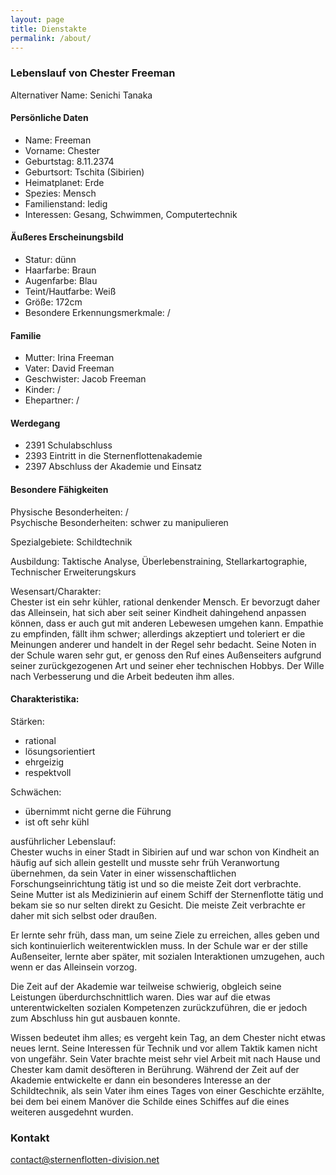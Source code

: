 ```yaml
---
layout: page
title: Dienstakte
permalink: /about/
---
```


### Lebenslauf von Chester Freeman

Alternativer Name: Senichi Tanaka

#### Persönliche Daten
- Name: Freeman
- Vorname: Chester
- Geburtstag: 8.11.2374
- Geburtsort: Tschita (Sibirien)
- Heimatplanet: Erde
- Spezies: Mensch
- Familienstand: ledig
- Interessen: Gesang, Schwimmen, Computertechnik

#### Äußeres Erscheinungsbild
- Statur: dünn
- Haarfarbe: Braun
- Augenfarbe: Blau
- Teint/Hautfarbe: Weiß
- Größe: 172cm
- Besondere Erkennungsmerkmale: /

#### Familie
- Mutter: Irina Freeman
- Vater: David Freeman
- Geschwister: Jacob Freeman
- Kinder: /
- Ehepartner: /

#### Werdegang
- 2391 Schulabschluss
- 2393 Eintritt in die Sternenflottenakademie
- 2397 Abschluss der Akademie und Einsatz

#### Besondere Fähigkeiten
Physische Besonderheiten: /  
Psychische Besonderheiten: schwer zu manipulieren

Spezialgebiete: Schildtechnik  

Ausbildung: Taktische Analyse, Überlebenstraining, Stellarkartographie, Technischer Erweiterungskurs  

Wesensart/Charakter:  
Chester ist ein sehr kühler, rational denkender Mensch. Er bevorzugt daher das Alleinsein, hat sich aber seit seiner Kindheit dahingehend anpassen können, dass er auch gut mit anderen Lebewesen umgehen kann. Empathie zu empfinden, fällt ihm schwer; allerdings akzeptiert und toleriert er die Meinungen anderer und handelt in der Regel sehr bedacht. Seine Noten in der Schule waren sehr gut, er genoss den Ruf eines Außenseiters aufgrund seiner zurückgezogenen Art und seiner eher technischen Hobbys. Der Wille nach Verbesserung und die Arbeit bedeuten ihm alles.

#### Charakteristika:
Stärken:
- rational
- lösungsorientiert
- ehrgeizig
- respektvoll

Schwächen:
- übernimmt nicht gerne die Führung
- ist oft sehr kühl

ausführlicher Lebenslauf:  
Chester wuchs in einer Stadt in Sibirien auf und war schon von Kindheit an häufig auf sich allein gestellt und musste sehr früh Veranwortung übernehmen, da sein Vater in einer wissenschaftlichen Forschungseinrichtung tätig ist und so die meiste Zeit dort verbrachte. Seine Mutter ist als Medizinierin auf einem Schiff der Sternenflotte tätig und bekam sie so nur selten direkt zu Gesicht. Die meiste Zeit verbrachte er daher mit sich selbst oder draußen.

Er lernte sehr früh, dass man, um seine Ziele zu erreichen, alles geben und sich kontinuierlich weiterentwicklen muss. In der Schule war er der stille Außenseiter, lernte aber später, mit sozialen Interaktionen umzugehen, auch wenn er das Alleinsein vorzog.

Die Zeit auf der Akademie war teilweise schwierig, obgleich seine Leistungen überdurchschnittlich waren. Dies war auf die etwas unterentwickelten sozialen Kompetenzen zurückzuführen, die er jedoch zum Abschluss hin gut ausbauen konnte.

Wissen bedeutet ihm alles; es vergeht kein Tag, an dem Chester nicht etwas neues lernt. Seine Interessen für Technik und vor allem Taktik kamen nicht von ungefähr. Sein Vater brachte meist sehr viel Arbeit mit nach Hause und Chester kam damit desöfteren in Berührung. Während der Zeit auf der Akademie entwickelte er dann ein besonderes Interesse an der Schildtechnik, als sein Vater ihm eines Tages von einer Geschichte erzählte, bei dem bei einem Manöver die Schilde eines Schiffes auf die eines weiteren ausgedehnt wurden.

### Kontakt

[contact@sternenflotten-division.net](mailto:contact@sternenflotten-division.net)
